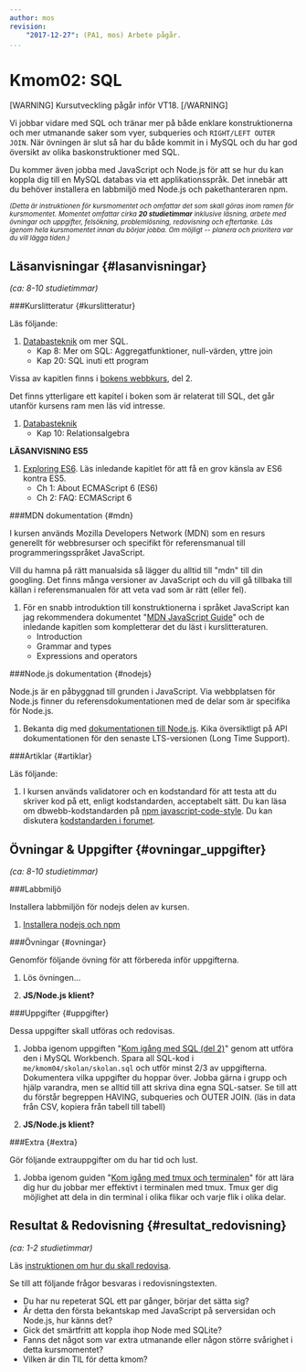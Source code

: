 ```yaml
---
author: mos
revision:
    "2017-12-27": (PA1, mos) Arbete pågår.
...
```

Kmom02: SQL
====================================

[WARNING]
Kursutveckling pågår inför VT18.
[/WARNING]

Vi jobbar vidare med SQL och tränar mer på både enklare konstruktionerna och mer utmanande saker som vyer, subqueries och `RIGHT/LEFT OUTER JOIN`. När övningen är slut så har du både kommit in i MySQL och du har god översikt av olika baskonstruktioner med SQL.

Du kommer även jobba med JavaScript och Node.js för att se hur du kan koppla dig till en MySQL databas via ett applikationsspråk. Det innebär att du behöver installera en labbmiljö med Node.js och pakethanteraren npm.

<!--more-->

<!--
[FIGURE src=/image/snapht17/anax-flat-start.png?w=w2 caption="En me-sida med PHP-ramverket Anax Flat."]
-->


<small><i>(Detta är instruktionen för kursmomentet och omfattar det som skall göras inom ramen för kursmomentet. Momentet omfattar cirka **20 studietimmar** inklusive läsning, arbete med övningar och uppgifter, felsökning, problemlösning, redovisning och eftertanke. Läs igenom hela kursmomentet innan du börjar jobba. Om möjligt -- planera och prioritera var du vill lägga tiden.)</i></small>



Läsanvisningar  {#lasanvisningar}
---------------------------------

*(ca: 8-10 studietimmar)*


###Kurslitteratur  {#kurslitteratur}

Läs följande:

1. [Databasteknik](kunskap/boken-databasteknik) om mer SQL.
    * Kap 8: Mer om SQL: Aggregatfunktioner, null-värden, yttre join
    * Kap 20: SQL inuti ett program

Vissa av kapitlen finns i [bokens webbkurs](http://www.databasteknik.se/webbkursen/), del 2.

Det finns ytterligare ett kapitel i boken som är relaterat till SQL, det går utanför kursens ram men läs vid intresse.

1. [Databasteknik](kunskap/boken-databasteknik)
    * Kap 10: Relationsalgebra

**LÄSANVISNING ES5**

1. [Exploring ES6](kunskap/boken-exploring-es6). Läs inledande kapitlet för att få en grov känsla av ES6 kontra ES5.
    * Ch 1: About ECMAScript 6 (ES6)
    * Ch 2: FAQ: ECMAScript 6

<!--
1. I boken [Exploring ES6](kunskap/boken-exploring-es6) handlar kapitel 15 om klasser och kapitel 16 om moduler, två goda sätt att strukturera sin kod i ES6.
-->

<!--
1. Bekanta dig med kurslitteraturen [Speaking JavaScript: An In-Depth Guide for Programmers](kunskap/boken-speaking-javascript) genom att läsa igenom det första kapitlet [Ch1 Basic JavaScript](http://speakingjs.com/es5/ch01.html) (läs till och med stycket om "Strict Mode") som ger dig en introduktion till grundkonstruktioner i programmeringsspråket JavaScript.


1. [Speaking JavaScript](kunskap/boken-speaking-javascript).

    1. [Part I. JavaScript Quick Start](http://speakingjs.com/es5/pt01.html) läs översiktligt för att få en introduktion till språket.
    1. [Ch 13: Statements](http://speakingjs.com/es5/ch13.html)

1. [Speaking JavaScript](kunskap/boken-speaking-javascript).

    1. [Ch 15: Functions](http://speakingjs.com/es5/ch15.html)
    1. [Ch 16: Variables: Scopes, Environments, and Closures](http://speakingjs.com/es5/ch16.html)
-->



###MDN dokumentation {#mdn}

I kursen används Mozilla Developers Network (MDN) som en resurs generellt för webbresurser och specifikt för referensmanual till programmeringsspråket JavaScript.

Vill du hamna på rätt manualsida så lägger du alltid till "mdn" till din googling. Det finns många versioner av JavaScript och du vill gå tillbaka till källan i referensmanualen för att veta vad som är rätt (eller fel).

1. För en snabb introduktion till konstruktionerna i språket JavaScript kan jag rekommendera dokumentet "[MDN JavaScript Guide](https://developer.mozilla.org/en-US/docs/Web/JavaScript/Guide)" och de inledande kapitlen som kompletterar det du läst i kurslitteraturen.
    * Introduction
    * Grammar and types
    * Expressions and operators



###Node.js dokumentation {#nodejs}

Node.js är en påbyggnad till grunden i JavaScript. Via webbplatsen för Node.js finner du referensdokumentationen med de delar som är specifika för Node.js.

1. Bekanta dig med [dokumentationen till Node.js](https://nodejs.org/en/docs/). Kika översiktligt på API dokumentationen för den senaste LTS-versionen (Long Time Support).



###Artiklar {#artiklar}

Läs följande:

1. I kursen används validatorer och en kodstandard för att testa att du skriver kod på ett, enligt kodstandarden, acceptabelt sätt. Du kan läsa om dbwebb-kodstandarden på [npm javascript-code-style](https://www.npmjs.com/package/javascript-style-guide). Du kan diskutera [kodstandarden i forumet](t/6327).


<!--
###Video  {#video}

Titta på följande:

1. Videoserien [Lär dig JavaScript](https://www.youtube.com/playlist?list=PLKtP9l5q3ce_YXUQlr5aAzJ406vSsmeMT) är tätt kopplat till kursmaterialet. Kika igenom serien under kursens gång.
-->



Övningar & Uppgifter  {#ovningar_uppgifter}
-------------------------------------------

*(ca: 8-10 studietimmar)*



###Labbmiljö

Installera labbmiljön för nodejs delen av kursen.

1. [Installera nodejs och npm](kunskap/installera-node-och-npm)



###Övningar {#ovningar}

Genomför följande övning för att förbereda inför uppgifterna.

1. Lös övningen...

1. **JS/Node.js klient?**

<!--

Någon övning som ger grunderna i Node.js och JavaScript på servern? Till någon som redan kan programmera.


1. Jobba igenom övningen "[Gör en kommandoradsklient i Node.js](kunskap/gor-en-kommandoradsklient-i-node-js)". Spara dina eventuella exempelprogram under `me/kmom04/client`.

1. Jobba igenom artikeln "[Skicka environment variabler till Node.js](kunskap/skicka-environment-variabler-till-nodejs)".

1. ??? Jobba igenom artikeln "[SQLite och Node.js](kunskap/sqlite-och-nodejs)". Spara dina exempelprogram i `me/kmom03/sqlite`.

-->

<!--

1. Jobba igenom övningen "[MySQL och Node.js](kunskap/mysql-och-nodejs)". Spara dina eventuella exempelprogram under `me/kmom04/npm-mysql`.

1. I artikeln "[Node.js, MySQL och Promise](kunskap/nodejs-mysql-och-promise)" kan du få hjälp att lösa ett problem med asykron/sekventiell programmering som du troligen kommer att upptäcka senare i uppgiften `terminal`.
-->

<!--
1. [Exploring ES6](kunskap/boken-exploring-es6) om Promise.
    * Ch 24: Asynchronous programming (background)
    * Ch 25: Promises for asynchronous programming
-->



###Uppgifter {#uppgifter}

Dessa uppgifter skall utföras och redovisas.

1. Jobba igenom uppgiften "[Kom igång med SQL (del 2)](uppgift/kom-igang-med-sql)" genom att utföra den i MySQL Workbench. Spara all SQL-kod i `me/kmom04/skolan/skolan.sql` och utför minst 2/3 av uppgifterna. Dokumentera vilka uppgifter du hoppar över. Jobba gärna i grupp och hjälp varandra, men se alltid till att skriva dina egna SQL-satser. Se till att du förstår begreppen HAVING, subqueries och OUTER JOIN. (läs in data från CSV, kopiera från tabell till tabell)

1. **JS/Node.js klient?**

<!--

1. Gör laborationen "[Node.js och inbyggda moduler (node2)](uppgift/nodejs-inbyggda-moduler)" för att träna på inbyggda moduler i Node.js. Spara koden i `me/kmom04/node2`.

1. Gör uppgiften "[Node.js terminalprogram mot MySQL](uppgift/nodejs-terminalprogram-mot-mysql)". Spara koden i `me/kmom04/terminal`.
-->



<!--
1. Gör laborationen "[Introduktion till nodejs (node1)](uppgift/introduktion-till-nodejs)" för att öva på grunderna i nodejs. Spara koden i `me/kmom03/node1`.

1. Gör laborationen "[SQL lab, fortsättning med SQL (sql2)](uppgift/sql-lab-fortsattning-med-sql)" som låter dig fortsätta träna på SQL med SQLite. Spara koden i `me/kmom03/sql2`.

-->



###Extra {#extra}

Gör följande extrauppgifter om du har tid och lust.

1. Jobba igenom guiden "[Kom igång med tmux och terminalen](kunskap/kom-igang-med-tmux-och-terminalen)" för att lära dig hur du jobbar mer effektivt i terminalen med tmux. Tmux ger dig möjlighet att dela in din terminal i olika flikar och varje flik i olika delar.



Resultat & Redovisning  {#resultat_redovisning}
-----------------------------------------------

*(ca: 1-2 studietimmar)*

Läs [instruktionen om hur du skall redovisa](./../redovisa).

Se till att följande frågor besvaras i redovisningstexten.

* Du har nu repeterat SQL ett par gånger, börjar det sätta sig?
* Är detta den första bekantskap med JavaScript på serversidan och Node.js, hur känns det?
* Gick det smärtfritt att koppla ihop Node med SQLite?
* Fanns det något som var extra utmanande eller någon större svårighet i detta kursmomentet?
* Vilken är din TIL för detta kmom?

<!--
* Hur känns det med Node.js, har du till exempel känt av den asynkrona programmeringsmodellen?
* Förstod du hur Promise fungerar?
-->
